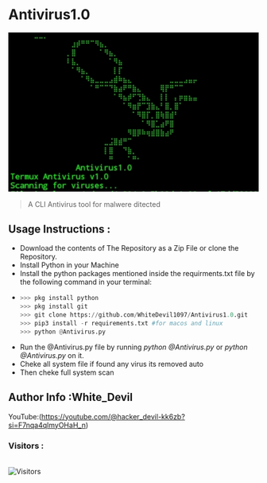 # Antivirus1.0
<img src="Antivirus1.0.jpg"><br>
>A CLI Antivirus tool for malwere ditected

## Usage Instructions :

- Download the contents of The Repository as a Zip File or clone the Repository.
- Install Python in your Machine 
- Install the python packages mentioned inside the requirments.txt file by the following command in your terminal:
-   ```python
    >>> pkg install python
    >>> pkg install git
    >>> git clone https://github.com/WhiteDevil1097/Antivirus1.0.git
    >>> pip3 install -r requirements.txt #for macos and linux
    >>> python @Antivirus.py
    ``` 
- Run the @Antivirus.py file by running <i>python @Antivirus.py </i> or <i>python @Antivirus.py</i> on it.
- Cheke all system file if found any virus its removed auto
- Then cheke full system scan 

## Author Info :White_Devil
YouTube:(https://youtube.com/@hacker_devil-kk6zb?si=F7nqa4qlmyOHaH_n)
<br>

<h3>Visitors :</h3>
<br>
<img src="https://profile-counter.glitch.me/whitedevil1097/count.svg" alt="Visitors">
